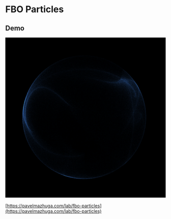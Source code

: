 # FBO Particles

## Demo

![Preview](preview.jpeg)

[https://pavelmazhuga.com/lab/fbo-particles](https://pavelmazhuga.com/lab/fbo-particles)
